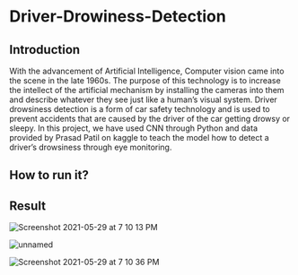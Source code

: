 # Driver-Drowiness-Detection

## Introduction

With the advancement of Artificial Intelligence, Computer vision came into the scene in the late 1960s. The purpose of this technology is to increase the intellect of the artificial mechanism by installing the cameras  into  them  and describe  whatever  they  see just  like  a human’s  visual  system. 
Driver drowsiness detection is a form of car safety technology and is used to prevent accidents that are caused by the driver of the car getting drowsy or sleepy. In this project, we have used CNN through Python and data provided by Prasad Patil on kaggle to teach the model how to detect a driver’s drowsiness through eye monitoring.

## How to run it?



## Result

![Screenshot 2021-05-29 at 7 10 13 PM](https://user-images.githubusercontent.com/85062756/120105661-8112b080-c18c-11eb-9581-72211dc27b85.png)

![unnamed](https://user-images.githubusercontent.com/85062756/120105676-912a9000-c18c-11eb-883c-5fe43a9dd587.png)

![Screenshot 2021-05-29 at 7 10 36 PM](https://user-images.githubusercontent.com/85062756/120105697-a30c3300-c18c-11eb-8bc6-08294a1f4984.png)


